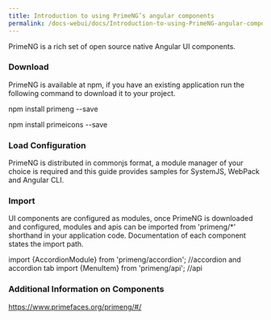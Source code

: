 ```yaml
---
title: Introduction to using PrimeNG’s angular components
permalink: /docs-webui/docs/Introduction-to-using-PrimeNG-angular-components/
---
```


PrimeNG is a rich set of open source native Angular UI components.
### Download

PrimeNG is available at npm, if you have an existing application run the following command to download it to your project.


npm install primeng --save

npm install primeicons --save

### Load Configuration

PrimeNG is distributed in commonjs format, a module manager of your choice is required and this guide provides samples for SystemJS, WebPack and Angular CLI.
### Import

UI components are configured as modules, once PrimeNG is downloaded and configured, modules and apis can be imported from 'primeng/*' shorthand in your application code. Documentation of each component states the import path.


import {AccordionModule} from 'primeng/accordion';     //accordion and accordion tab
import {MenuItem} from 'primeng/api';                 //api


### Additional Information on Components

https://www.primefaces.org/primeng/#/